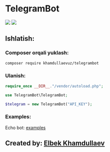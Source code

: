 # TelegramBot

![](https://img.shields.io/badge/Version%3A-1.2.3-brightgreen)
[![](https://img.shields.io/badge/Telegram-blue.svg?logo=telegram)](https://t.me/khamdullaevuz)

## Ishlatish:

### Composer orqali yuklash:

``` bash
composer require khamdullaevuz/telegrambot
```

### Ulanish:

``` php
require_once __DIR__."/vendor/autoload.php";

use TelegramBot\TelegramBot;

$telegram = new TelegramBot("API_KEY");
```

### Examples:

Echo bot: [examples](/examples/echobot.php)

## Created by: [Elbek Khamdullaev](https://khamdullaev.uz)
